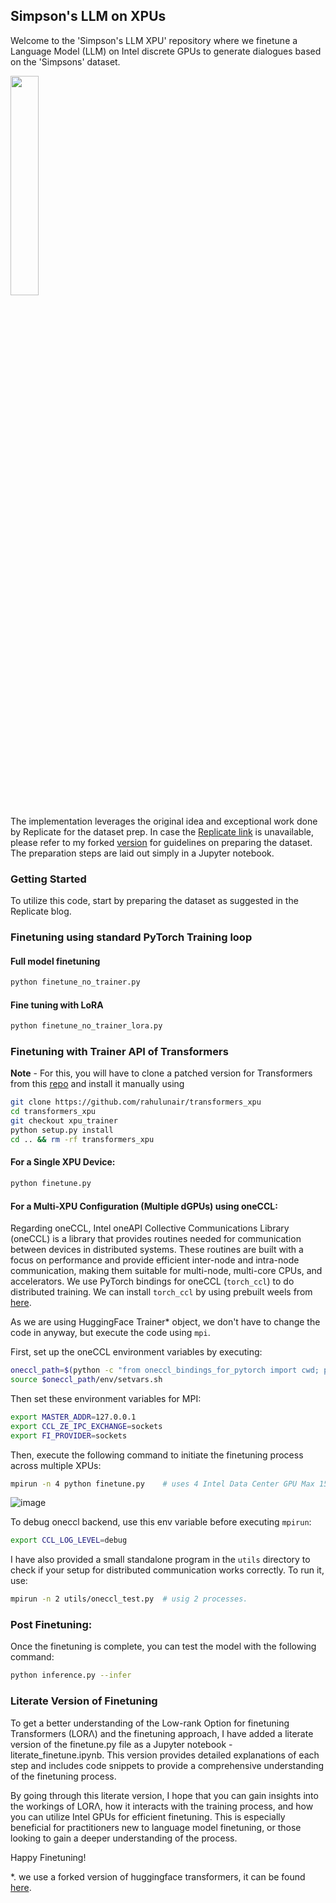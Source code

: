 ## Simpson's LLM on XPUs

Welcome to the 'Simpson's LLM XPU' repository where we finetune a Language Model (LLM) on Intel discrete GPUs to generate dialogues based on the 'Simpsons' dataset.

<img src=https://github.com/rahulunair/simpsons_llm_xpu/assets/786476/9b4f49a2-ead8-4d7b-b79f-d8b98cd75eeb width="30%">

The implementation leverages the original idea and exceptional work done by Replicate for the dataset prep. In case the [Replicate link](https://replicate.com/blog/fine-tune-llama-to-speak-like-homer-simpson) is unavailable, please refer to my forked [version](https://github.com/rahulunair/homerbot_errata) for guidelines on preparing the dataset. The preparation steps are laid out simply in a Jupyter notebook.

### Getting Started

To utilize this code, start by preparing the dataset as suggested in the Replicate blog.

### Finetuning using standard PyTorch Training loop

#### Full model finetuning

```bash
python finetune_no_trainer.py
```

#### Fine tuning with LoRA

```bash
python finetune_no_trainer_lora.py
```


### Finetuning with Trainer API of Transformers

**Note** - For this, you will have to clone a patched version for Transformers from this [repo](https://github.com/rahulunair/transformers_xpu) and install it manually using 

```bash
git clone https://github.com/rahulunair/transformers_xpu
cd transformers_xpu
git checkout xpu_trainer
python setup.py install
cd .. && rm -rf transformers_xpu
```


#### For a Single XPU Device:

```bash
python finetune.py
````


#### For a Multi-XPU Configuration (Multiple dGPUs) using oneCCL:

Regarding oneCCL, Intel oneAPI Collective Communications Library (oneCCL) is a library that provides routines needed for communication between devices in distributed systems. These routines are built with a focus on performance and provide efficient inter-node and intra-node communication, making them suitable for multi-node, multi-core CPUs, and accelerators. We use PyTorch bindings for oneCCL (`torch_ccl`) to do distributed training. We can install `torch_ccl` by using prebuilt weels from [here](https://github.com/intel/torch-ccl#install-prebuilt-wheel).

As we are using HuggingFace Trainer* object, we don't have to change the code in anyway, but execute the code using `mpi`.

First, set up the oneCCL environment variables by executing:

```bash
oneccl_path=$(python -c "from oneccl_bindings_for_pytorch import cwd; print(cwd)")
source $oneccl_path/env/setvars.sh
```

Then set these environment variables for MPI:

```bash
export MASTER_ADDR=127.0.0.1
export CCL_ZE_IPC_EXCHANGE=sockets
export FI_PROVIDER=sockets
```

Then, execute the following command to initiate the finetuning process across multiple XPUs:

```bash
mpirun -n 4 python finetune.py    # uses 4 Intel Data Center GPU Max 1550
```
![image](https://github.com/rahulunair/simpsons_llm_xpu/assets/786476/93574ca5-3077-4807-99ce-724afd481885)

To debug oneccl backend, use this env variable before executing `mpirun`:

```bash
export CCL_LOG_LEVEL=debug
```

I have also provided a small standalone program in the `utils` directory to check if your setup for distributed communication works correctly. To run it, use:

```bash
mpirun -n 2 utils/oneccl_test.py  # usig 2 processes.
```

### Post Finetuning:

Once the finetuning is complete, you can test the model with the following command:

```bash
python inference.py --infer
```

### Literate Version of Finetuning

To get a better understanding of the Low-rank Option for finetuning Transformers (LORΛ) and the finetuning approach, I have added  a literate version of the finetune.py file as a Jupyter notebook - literate_finetune.ipynb. This version provides detailed explanations of each step and includes code snippets to provide a comprehensive understanding of the finetuning process.


By going through this literate version, I hope that you can gain insights into the workings of LORΛ, how it interacts with the training process, and how you can utilize Intel GPUs for efficient finetuning. This is especially beneficial for practitioners new to language model finetuning, or those looking to gain a deeper understanding of the process.

Happy Finetuning!

*. we use a forked version of huggingface transformers, it can be found [here](https://github.com/rahulunair/transformers_xpu).
